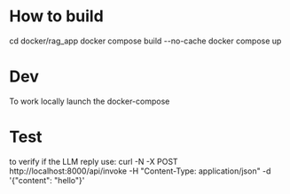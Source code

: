 # How to build
cd docker/rag_app
docker compose build --no-cache
docker compose up

# Dev 
To work locally launch the docker-compose

# Test

to verify if the LLM reply use:
curl -N -X POST http://localhost:8000/api/invoke   -H "Content-Type: application/json"   -d '{"content": "hello"}' 